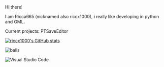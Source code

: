 Hi there!

I am Ricca665 (nicknamed also riccx1000), i really like developing in python and GML.

Current projects: PTSaveEditor

[![riccx1000's GitHub stats](https://github-readme-stats.vercel.app/api?username=Ricca665&show_icons=true&theme=midnight-purple)](https://github.com/anuraghazra/github-readme-stats)

![balls](https://img.shields.io/badge/balls-purple)


![Visual Studio Code](https://img.shields.io/badge/Visual%20Studio%20Code-0078d7.svg?logo=visual-studio-code&logoColor=white)
